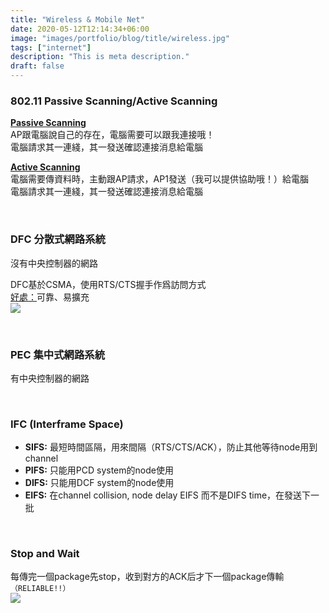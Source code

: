 ```yaml
---
title: "Wireless & Mobile Net"
date: 2020-05-12T12:14:34+06:00
image: "images/portfolio/blog/title/wireless.jpg"
tags: ["internet"]
description: "This is meta description."
draft: false
---
```


### **802.11 Passive Scanning/Active Scanning**
<u>**Passive Scanning**</u><br>
AP跟電腦說自己的存在，電腦需要可以跟我連接哦！<br>
電腦請求其一連綫，其一發送確認連接消息給電腦

<u>**Active Scanning**</u><br>
電腦需要傳資料時，主動跟AP請求，AP1發送（我可以提供協助哦！）給電腦<br>
電腦請求其一連綫，其一發送確認連接消息給電腦

&nbsp;
### **DFC 分散式網路系統**
沒有中央控制器的網路

DFC基於CSMA，使用RTS/CTS握手作爲訪問方式<br>
<u>好處：</u>可靠、易擴充<br>
![](https://imgur.com/NdETTL2l.jpg)

&nbsp;
### **PEC 集中式網路系統**
有中央控制器的網路

&nbsp;
### **IFC (Interframe Space)**
- **SIFS:** 最短時間區隔，用來間隔（RTS/CTS/ACK），防止其他等待node用到channel
- **PIFS:** 只能用PCD system的node使用
- **DIFS:** 只能用DCF system的node使用
- **EIFS:** 在channel collision, node delay EIFS 而不是DIFS time，在發送下一批

&nbsp;
### **Stop and Wait**
每傳完一個package先stop，收到對方的ACK后才下一個package傳輸`（RELIABLE!!）`<br>
![](https://imgur.com/5FIWJ7Cl.jpg)